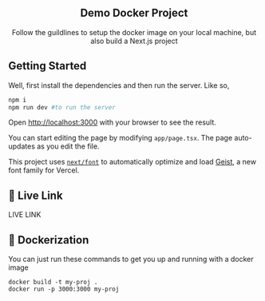 <div align="center">

## Demo Docker Project

Follow the guildlines to setup the docker image on your local machine, but also build a Next.js project
</div>



## Getting Started

Well, first install the dependencies and then run the server. Like so,

```bash
npm i
npm run dev #to run the server
```

Open [http://localhost:3000](http://localhost:3000) with your browser to see the result.

You can start editing the page by modifying `app/page.tsx`. The page auto-updates as you edit the file.

This project uses [`next/font`](https://nextjs.org/docs/app/building-your-application/optimizing/fonts) to automatically optimize and load [Geist](https://vercel.com/font), a new font family for Vercel.


## 🚀 Live Link

LIVE LINK

## 🐋 Dockerization

You can just run these commands to get you up and running with a docker image

```
docker build -t my-proj .
docker run -p 3000:3000 my-proj
```
